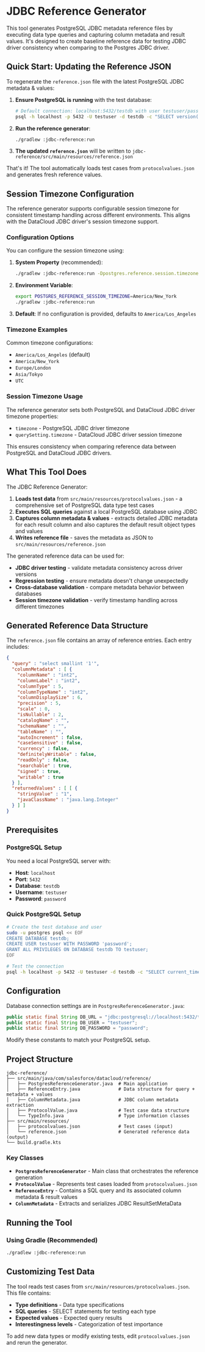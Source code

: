 # JDBC Reference Generator

This tool generates PostgreSQL JDBC metadata reference files by executing data type queries and capturing column metadata and result values. It's designed to create baseline reference data for testing JDBC driver consistency when comparing to the Postgres JDBC driver.

## Quick Start: Updating the Reference JSON

To regenerate the `reference.json` file with the latest PostgreSQL JDBC metadata & values:

1. **Ensure PostgreSQL is running** with the test database:
   ```bash
   # Default connection: localhost:5432/testdb with user testuser/password
   psql -h localhost -p 5432 -U testuser -d testdb -c "SELECT version();"
   ```

2. **Run the reference generator**:
   ```bash
   ./gradlew :jdbc-reference:run
   ```

3. **The updated `reference.json`** will be written to `jdbc-reference/src/main/resources/reference.json`

That's it! The tool automatically loads test cases from `protocolvalues.json` and generates fresh reference values.

## Session Timezone Configuration

The reference generator supports configurable session timezone for consistent timestamp handling across different environments. This aligns with the DataCloud JDBC driver's session timezone support.

### Configuration Options

You can configure the session timezone using:

1. **System Property** (recommended):
   ```bash
   ./gradlew :jdbc-reference:run -Dpostgres.reference.session.timezone=America/New_York
   ```

2. **Environment Variable**:
   ```bash
   export POSTGRES_REFERENCE_SESSION_TIMEZONE=America/New_York
   ./gradlew :jdbc-reference:run
   ```

3. **Default**: If no configuration is provided, defaults to `America/Los_Angeles`

### Timezone Examples

Common timezone configurations:
- `America/Los_Angeles` (default)
- `America/New_York` 
- `Europe/London`
- `Asia/Tokyo`
- `UTC`

### Session Timezone Usage

The reference generator sets both PostgreSQL and DataCloud JDBC driver timezone properties:
- `timezone` - PostgreSQL JDBC driver timezone
- `querySetting.timezone` - DataCloud JDBC driver session timezone

This ensures consistency when comparing reference data between PostgreSQL and DataCloud JDBC drivers.

## What This Tool Does

The JDBC Reference Generator:

1. **Loads test data** from `src/main/resources/protocolvalues.json` - a comprehensive set of PostgreSQL data type test cases
3. **Executes SQL queries** against a local PostgreSQL database using JDBC
4. **Captures column metadata & values** - extracts detailed JDBC metadata for each result column and also captures the default result object types and values
5. **Writes reference file** - saves the metadata as JSON to `src/main/resources/reference.json`

The generated reference data can be used for:
- **JDBC driver testing** - validate metadata consistency across driver versions
- **Regression testing** - ensure metadata doesn't change unexpectedly
- **Cross-database validation** - compare metadata behavior between databases
- **Session timezone validation** - verify timestamp handling across different timezones

## Generated Reference Data Structure

The `reference.json` file contains an array of reference entries. Each entry includes:

```json
{
  "query" : "select smallint '1'",
  "columnMetadata" : [ {
    "columnName" : "int2",
    "columnLabel" : "int2",
    "columnType" : 5,
    "columnTypeName" : "int2",
    "columnDisplaySize" : 6,
    "precision" : 5,
    "scale" : 0,
    "isNullable" : 2,
    "catalogName" : "",
    "schemaName" : "",
    "tableName" : "",
    "autoIncrement" : false,
    "caseSensitive" : false,
    "currency" : false,
    "definitelyWritable" : false,
    "readOnly" : false,
    "searchable" : true,
    "signed" : true,
    "writable" : true
  } ],
  "returnedValues" : [ [ {
    "stringValue" : "1",
    "javaClassName" : "java.lang.Integer"
  } ] ]
}
```

## Prerequisites

### PostgreSQL Setup

You need a local PostgreSQL server with:
- **Host**: `localhost`
- **Port**: `5432`
- **Database**: `testdb`
- **Username**: `testuser`
- **Password**: `password`

### Quick PostgreSQL Setup

```bash
# Create the test database and user
sudo -u postgres psql << EOF
CREATE DATABASE testdb;
CREATE USER testuser WITH PASSWORD 'password';
GRANT ALL PRIVILEGES ON DATABASE testdb TO testuser;
EOF

# Test the connection
psql -h localhost -p 5432 -U testuser -d testdb -c "SELECT current_timestamp;"
```

## Configuration

Database connection settings are in `PostgresReferenceGenerator.java`:

```java
public static final String DB_URL = "jdbc:postgresql://localhost:5432/testdb";
public static final String DB_USER = "testuser";
public static final String DB_PASSWORD = "password";
```

Modify these constants to match your PostgreSQL setup.

## Project Structure

```
jdbc-reference/
├── src/main/java/com/salesforce/datacloud/reference/
│   ├── PostgresReferenceGenerator.java  # Main application
│   ├── ReferenceEntry.java              # Data structure for query + metadata + values
│   ├── ColumnMetadata.java              # JDBC column metadata extraction
│   ├── ProtocolValue.java               # Test case data structure
│   └── TypeInfo.java                    # Type information classes
├── src/main/resources/
│   ├── protocolvalues.json              # Test cases (input)
│   └── reference.json                   # Generated reference data (output)
└── build.gradle.kts
```

### Key Classes

- **`PostgresReferenceGenerator`** - Main class that orchestrates the reference generation
- **`ProtocolValue`** - Represents test cases loaded from `protocolvalues.json`
- **`ReferenceEntry`** - Contains a SQL query and its associated column metadata & result values
- **`ColumnMetadata`** - Extracts and serializes JDBC ResultSetMetaData

## Running the Tool

### Using Gradle (Recommended)
```bash
./gradlew :jdbc-reference:run
```

## Customizing Test Data

The tool reads test cases from `src/main/resources/protocolvalues.json`. This file contains:

- **Type definitions** - Data type specifications
- **SQL queries** - SELECT statements for testing each type
- **Expected values** - Expected query results
- **Interestingness levels** - Categorization of test importance

To add new data types or modify existing tests, edit `protocolvalues.json` and rerun the generator.